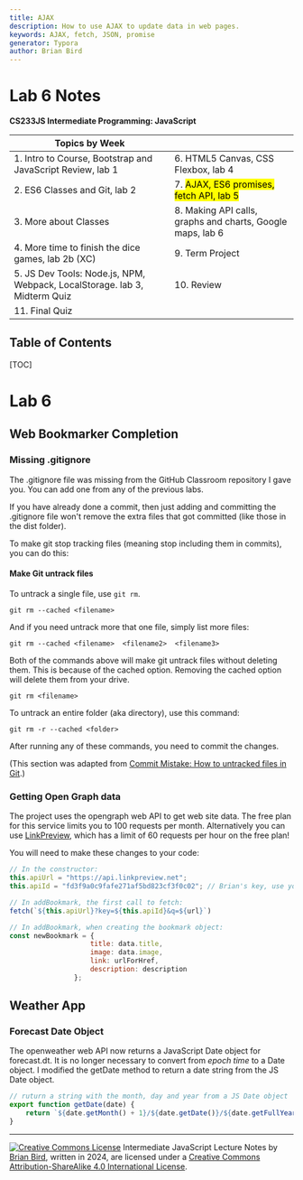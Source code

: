 ```yaml
---
title: AJAX
description: How to use AJAX to update data in web pages.
keywords: AJAX, fetch, JSON, promise
generator: Typora
author: Brian Bird
---
```


<h1>Lab 6 Notes</h1></h1>

**CS233JS Intermediate Programming: JavaScript**

| Topics by Week                                               |                                                            |
| ------------------------------------------------------------ | ---------------------------------------------------------- |
| 1. Intro to Course, Bootstrap and JavaScript Review, lab 1   | 6. HTML5 Canvas, CSS Flexbox, lab 4                        |
| 2. ES6 Classes and Git, lab 2                                | 7. <mark>AJAX, ES6 promises, fetch API, lab 5</mark>       |
| 3. More about Classes                                        | 8. Making API calls, graphs and charts, Google maps, lab 6 |
| 4. More time to finish the dice games, lab 2b (XC)           | 9. Term Project                                            |
| 5. JS Dev Tools: Node.js, NPM, Webpack, LocalStorage. lab 3, Midterm Quiz | 10. Review                                                 |
| 11. Final Quiz                                               |                                                            |

<h2>Table of Contents</h2>

[TOC]

# Lab 6

## Web Bookmarker Completion

### Missing .gitignore

The .gitignore file was missing from the GitHub Classroom repository I gave you. You can add one from any of the previous labs. 

If you have already done a commit, then just adding and committing the .gitignore file won't remove the extra files that got committed (like those in the dist folder).

To make git stop tracking files (meaning stop including them in commits), you can do this:

#### Make Git untrack files

To untrack a single file, use `git rm`.

```
git rm --cached <filename>
```

And if you need untrack more that one file, simply list more files:

```
git rm --cached <filename>  <filename2>  <filename3>
```

Both of the commands above will make git untrack files without deleting them. This is because of the cached option. Removing the cached option will delete them from your drive.

```
git rm <filename>
```

To untrack an entire folder (aka directory), use this command:

```
git rm -r --cached <folder>
```

After running any of these commands, you need to commit the changes. 

(This section was adapted from [Commit Mistake: How to untracked files in Git](https://sufiyanyasa.com/blog/git-untrack-file/).)

### Getting Open Graph data

The project uses the opengraph web API to get web site data. The free plan for this service limits you to 100 requests per month. Alternatively you can use [LinkPreview](https://www.linkpreview.net/), which has a limit of 60 requests per hour on the free plan!

You will need to make these changes to your code:

```javascript
// In the constructor:
this.apiUrl = "https://api.linkpreview.net";
this.apiId = "fd3f9a0c9fafe271af5bd823cf3f0c02"; // Brian's key, use your own key

// In addBookmark, the first call to fetch:
fetch(`${this.apiUrl}?key=${this.apiId}&q=${url}`)

// In addBookmark, when creating the bookmark object:
const newBookmark = {
                    title: data.title,
                    image: data.image,
                    link: urlForHref,
                    description: description
                };
```



## Weather App

### Forecast Date Object

The openweather web API now returns a JavaScript Date object for forecast.dt. It is no longer necessary to convert from *epoch time* to a Date object. I modified the getDate method to return a date string from the JS Date object.

```javascript
// ruturn a string with the month, day and year from a JS Date object
export function getDate(date) {
    return `${date.getMonth() + 1}/${date.getDate()}/${date.getFullYear()}`;
}

```



---

[![Creative Commons License](https://i.creativecommons.org/l/by-sa/4.0/88x31.png)](http://creativecommons.org/licenses/by-sa/4.0/) Intermediate JavaScript Lecture Notes by [Brian Bird](https://profbird.dev), written in <time>2024</time>, are licensed under a [Creative Commons Attribution-ShareAlike 4.0 International License](http://creativecommons.org/licenses/by-sa/4.0/). 